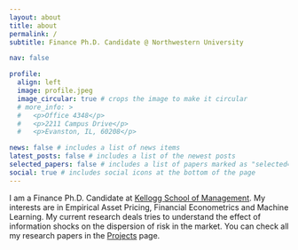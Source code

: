 ```yaml
---
layout: about
title: about
permalink: /
subtitle: Finance Ph.D. Candidate @ Northwestern University

nav: false

profile:
  align: left
  image: profile.jpeg
  image_circular: true # crops the image to make it circular
  # more_info: >
  #   <p>Office 4348</p>
  #   <p>2211 Campus Drive</p>
  #   <p>Evanston, IL, 60208</p>

news: false # includes a list of news items
latest_posts: false # includes a list of the newest posts
selected_papers: false # includes a list of papers marked as "selected={true}"
social: true # includes social icons at the bottom of the page
---
```


I am a Finance Ph.D. Candidate at [Kellogg School of Management](https://www.kellogg.northwestern.edu/doctoral/academicexperience/current_students.aspx). My interests are in Empirical Asset Pricing, Financial Econometrics and Machine Learning. My current research deals tries to understand the effect of information shocks on the dispersion of risk in the market. You can check all my research papers in the [Projects](/projects/) page.
